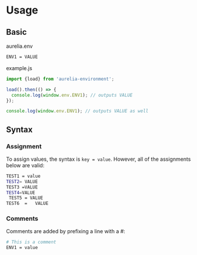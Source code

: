 # Usage

## Basic

aurelia.env
```bash
ENV1 = VALUE
```

example.js
```javascript
import {load} from 'aurelia-environment';

load().then(() => {
  console.log(window.env.ENV1); // outputs VALUE
});

console.log(window.env.ENV1); // outputs VALUE as well
```

## Syntax

### Assignment

To assign values, the syntax is `key = value`. However, all of the assignments below are valid:

```bash
TEST1 = value
TEST2= VALUE
TEST3 =VALUE
TEST4=VALUE
 TEST5 = VALUE
TEST6  =   VALUE
```

### Comments

Comments are added by prefixing a line with a #:

```bash
# This is a comment
ENV1 = value
```
